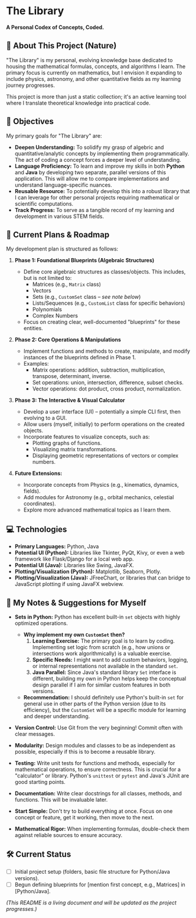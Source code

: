 # The Library

**A Personal Codex of Concepts, Coded.**

## 📖 About This Project (Nature)

"The Library" is my personal, evolving knowledge base dedicated to housing the mathematical formulas, concepts, and algorithms I learn. The primary focus is currently on mathematics, but I envision it expanding to include physics, astronomy, and other quantitative fields as my learning journey progresses.

This project is more than just a static collection; it's an active learning tool where I translate theoretical knowledge into practical code.

## 🎯 Objectives

My primary goals for "The Library" are:

*   **Deepen Understanding:** To solidify my grasp of algebric and quantitative/analytic concepts by implementing them programmatically. The act of coding a concept forces a deeper level of understanding.
*   **Language Proficiency:** To learn and improve my skills in both **Python** and **Java** by developing two separate, parallel versions of this application. This will allow me to compare implementations and understand language-specific nuances.
*   **Reusable Resource:** To potentially develop this into a robust library that I can leverage for other personal projects requiring mathematical or scientific computations.
*   **Track Progress:** To serve as a tangible record of my learning and development in various STEM fields.

## 🚀 Current Plans & Roadmap

My development plan is structured as follows:

1.  **Phase 1: Foundational Blueprints (Algebraic Structures)**
    *   Define core algebraic structures as classes/objects. This includes, but is not limited to:
        *   Matrices (e.g., `Matrix` class)
        *   Vectors
        *   Sets (e.g., `CustomSet` class – *see note below*)
        *   Lists/Sequences (e.g., `CustomList` class for specific behaviors)
        *   Polynomials
        *   Complex Numbers
    *   Focus on creating clear, well-documented "blueprints" for these entities.

2.  **Phase 2: Core Operations & Manipulations**
    *   Implement functions and methods to create, manipulate, and modify instances of the blueprints defined in Phase 1.
    *   Examples:
        *   Matrix operations: addition, subtraction, multiplication, transpose, determinant, inverse.
        *   Set operations: union, intersection, difference, subset checks.
        *   Vector operations: dot product, cross product, normalization.

3.  **Phase 3: The Interactive & Visual Calculator**
    *   Develop a user interface (UI) – potentially a simple CLI first, then evolving to a GUI.
    *   Allow users (myself, initially) to perform operations on the created objects.
    *   Incorporate features to visualize concepts, such as:
        *   Plotting graphs of functions.
        *   Visualizing matrix transformations.
        *   Displaying geometric representations of vectors or complex numbers.

4.  **Future Extensions:**
    *   Incorporate concepts from Physics (e.g., kinematics, dynamics, fields).
    *   Add modules for Astronomy (e.g., orbital mechanics, celestial coordinates).
    *   Explore more advanced mathematical topics as I learn them.

## 💻 Technologies

*   **Primary Languages:** Python, Java
*   **Potential UI (Python):** Libraries like Tkinter, PyQt, Kivy, or even a web framework like Flask/Django for a local web app.
*   **Potential UI (Java):** Libraries like Swing, JavaFX.
*   **Plotting/Visualization (Python):** Matplotlib, Seaborn, Plotly.
*   **Plotting/Visualization (Java):** JFreeChart, or libraries that can bridge to JavaScript plotting if using JavaFX webview.

## 📝 My Notes & Suggestions for Myself

*   **Sets in Python:** Python has excellent built-in `set` objects with highly optimized operations.
    *   **Why implement my own `CustomSet` then?**
        1.  **Learning Exercise:** The primary goal is to learn by coding. Implementing set logic from scratch (e.g., how unions or intersections work algorithmically) is a valuable exercise.
        2.  **Specific Needs:** I might want to add custom behaviors, logging, or internal representations not available in the standard `set`.
        3.  **Java Parallel:** Since Java's standard library `Set` interface is different, building my own in Python helps keep the conceptual design parallel if I aim for similar custom features in both versions.
    *   **Recommendation:** I should definitely use Python's built-in `set` for general use in other parts of the Python version (due to its efficiency), but the `CustomSet` will be a specific module for learning and deeper understanding.

*   **Version Control:** Use Git from the very beginning! Commit often with clear messages.
*   **Modularity:** Design modules and classes to be as independent as possible, especially if this is to become a reusable library.
*   **Testing:** Write unit tests for functions and methods, especially for mathematical operations, to ensure correctness. This is crucial for a "calculator" or library. Python's `unittest` or `pytest` and Java's JUnit are good starting points.
*   **Documentation:** Write clear docstrings for all classes, methods, and functions. This will be invaluable later.
*   **Start Simple:** Don't try to build everything at once. Focus on one concept or feature, get it working, then move to the next.
*   **Mathematical Rigor:** When implementing formulas, double-check them against reliable sources to ensure accuracy.

## 🛠️ Current Status

*   [ ] Initial project setup (folders, basic file structure for Python/Java versions).
*   [ ] Begun defining blueprints for [mention first concept, e.g., Matrices] in [Python/Java].

*(This README is a living document and will be updated as the project progresses.)*